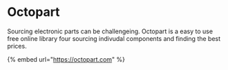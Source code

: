 # Octopart

Sourcing electronic parts can be challengeing. Octopart is a easy to use free online library four sourcing indivudal components and finding the best prices.

{% embed url="https://octopart.com" %}
